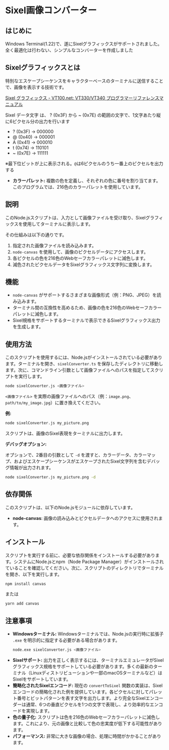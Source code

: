 # Sixel画像コンバーター

## はじめに

Windows Terminal(1.22)で、遂にSixelグラフィックスがサポートされました。
全く最適化は行わない、シンプルなコンバーターを作成しました

## Sixelグラフィックスとは
特別なエスケープシーケンスをキャラクターベースのターミナルに送信することで、画像を表示する技術です。

[Sixel グラフィックス - VT100.net: VT330/VT340 プログラマーリファレンスマニュアル](https://github.com/fumiyas/translation-ja/blob/master/vt3xx-sixel.md)

Sixel データ文字 は、 ? (0x3F) から ~ (0x7E) の範囲の文字で、1文字あたり縦に6ピクセル分の出力を行います
* ? (0x3F) -> 000000
* @ (0x40) -> 000001
* A (0x41) -> 000010
* t (0x74) -> 110101
* ~ (0x7E) -> 111111

※最下位ビットが上に表示される。`@`は6ピクセルのうち一番上のピクセルを出力する


* **カラーパレット:** 複数の色を定義し、それぞれの色に番号を割り当てます。このプログラムでは、216色のカラーパレットを使用しています。



## 説明

このNode.jsスクリプトは、入力として画像ファイルを受け取り、Sixelグラフィックスを使用してターミナルに表示します。

その仕組みは以下の通りです。

1.  指定された画像ファイルを読み込みます。
2.  `node-canvas` を使用して、画像のピクセルデータにアクセスします。
3.  各ピクセルの色を216色のWebセーフカラーパレットに減色します。
4.  減色されたピクセルデータをSixelグラフィックス文字列に変換します。

## 機能

* `node-canvas` がサポートするさまざまな画像形式（例：PNG、JPEG）を読み込みます。
* ターミナル間の互換性を高めるため、画像の色を216色のWebセーフカラーパレットに減色します。
* Sixel規格をサポートするターミナルで表示できるSixelグラフィックス出力を生成します。

## 使用方法

このスクリプトを使用するには、Node.jsがインストールされている必要があります。ターミナルを開き、`sixelConverter.ts` を保存したディレクトリに移動します。次に、コマンドライン引数として画像ファイルへのパスを指定してスクリプトを実行します。

```bash
node sixelConverter.js <画像ファイル>
```

`<画像ファイル>` を実際の画像ファイルへのパス（例：`image.png`、`path/to/my_image.jpg`）に置き換えてください。

**例:**

```bash
node sixelConverter.js my_picture.png
```

スクリプトは、画像のSixel表現をターミナルに出力します。

**デバッグオプション:**

オプションで、2番目の引数として `-d` を渡すと、カラーデータ、カラーマップ、およびエスケープシーケンスがエスケープされたSixel文字列を含むデバッグ情報が出力されます。

```bash
node sixelConverter.js my_picture.png -d
```

## 依存関係

このスクリプトは、以下のNode.jsモジュールに依存しています。

* **node-canvas**: 画像の読み込みとピクセルデータへのアクセスに使用されます。

## インストール

スクリプトを実行する前に、必要な依存関係をインストールする必要があります。システムにNode.jsとnpm（Node Package Manager）がインストールされていることを確認してください。次に、スクリプトのディレクトリでターミナルを開き、以下を実行します。

```bash
npm install canvas
```

または

```bash
yarn add canvas
```

## 注意事項

* **Windowsターミナル:** Windowsターミナルでは、Node.jsの実行時に拡張子 `.exe` を明示的に指定する必要がある場合があります。
    ```bash
    node.exe sixelConverter.js <画像ファイル>
    ```
* **Sixelサポート:** 出力を正しく表示するには、ターミナルエミュレータがSixelグラフィックス規格をサポートしている必要があります。多くの最新のターミナル（Linuxディストリビューションや一部のmacOSターミナルなど）はSixelをサポートしています。
* **簡略化されたSixelエンコード:** 現在の `convertToSixel` 関数の実装は、Sixelエンコードの簡略化された例を提供しています。各ピクセルに対してパレット番号とビットパターンを表す文字を出力します。より完全なSixelエンコーダーは通常、6つの垂直ピクセルを1つの文字で表現し、より効率的なエンコードを実現します。
* **色の量子化:** スクリプトは色を216色のWebセーフカラーパレットに減色します。これにより、元の画像と比較して色の忠実度が低下する可能性があります。
* **パフォーマンス:** 非常に大きな画像の場合、処理に時間がかかることがあります。
